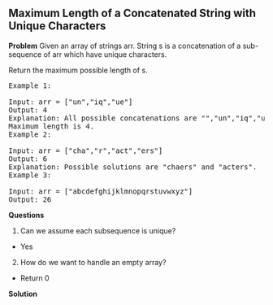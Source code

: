 <h2>Maximum Length of a Concatenated String with Unique Characters</h2>

**Problem**
Given an array of strings arr. String s is a concatenation of a sub-sequence of arr which have unique characters.

Return the maximum possible length of s.

<pre>
Example 1:

Input: arr = ["un","iq","ue"]
Output: 4
Explanation: All possible concatenations are "","un","iq","ue","uniq" and "ique".
Maximum length is 4.
Example 2:

Input: arr = ["cha","r","act","ers"]
Output: 6
Explanation: Possible solutions are "chaers" and "acters".
Example 3:

Input: arr = ["abcdefghijklmnopqrstuvwxyz"]
Output: 26
</pre>

**Questions**

1) Can we assume each subsequence is unique?

- Yes

2) How do we want to handle an empty array?

- Return 0

**Solution**



